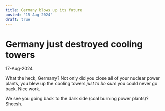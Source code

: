 ```yaml
---
title: Germany blows up its future
posted: '15-Aug-2024'
draft: true
---
```


# Germany just destroyed cooling towers

17-Aug-2024

What the heck, Germany? Not only did you close all of your nuclear power plants, you blew up the cooling towers _just to be sure_ you could never go back. Nice work.

We see you going back to the dark side (coal burning power plants)? Sheesh.
